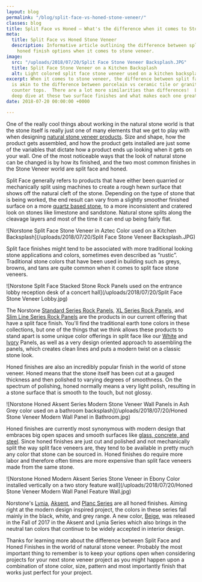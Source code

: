 ```yaml
---
layout: blog
permalink: "/blog/split-face-vs-honed-stone-veneer/"
classes: blog
title: Split Face vs Honed – What's the difference when it comes to Stone Veneer?
meta:
  title: Split Face vs Honed Stone Veneer
  description: Informative article outlining the difference between split face and
    honed finish options when it comes to stone veneer.
image:
  src: "/uploads/2018/07/20/Split Face Stone Veneer Backsplash.JPG"
  title: Split Face Stone Veneer on a Kitchen Backsplash
  alt: Light colored split face stone veneer used on a kitchen backsplash
excerpt: When it comes to stone veneer, the difference between split face vs honed
  is akin to the difference between porcelain vs ceramic tile or granite vs quartz
  counter tops.  There are a lot more similarities than differences!  Let's take a
  deep dive at these two surface finishes and what makes each one great!
date: 2018-07-20 00:00:00 +0000

---
```

One of the really cool things about working in the natural stone world is that the stone itself is really just one of many elements that we get to play with when designing [natural stone veneer products](https://www.norstoneusa.com/products/).  Size and shape, how the product gets assembled, and how the product gets installed are just some of the variables that dictate how a product ends up looking when it gets on your wall.  One of the most noticeable ways that the look of natural stone can be changed is by how its finished, and the two most common finishes in the Stone Veneer world are split face and honed.

Split Face generally refers to products that have either been quarried or mechanically split using machines to create a rough hewn surface that shows off the natural cleft of the stone.  Depending on the type of stone that is being worked, the end result can vary from a slightly smoother finished surface on  a more [quartz based stone](https://www.norstoneusa.com/blog/quartz-ledgestone-vs-countertop/), to a more inconsistent and cratered look on stones like limestone and sandstone.  Natural stone splits along the cleavage layers and most of the time it can end up being fairly flat.

![Norstone Split Face Stone Veneer in Aztec Color used on a Kitchen Backsplash](/uploads/2018/07/20/Split Face Stone Veneer Backsplash.JPG)

Split face finishes might tend to be associated with more traditional looking stone applications and colors, sometimes even described as “rustic”.  Traditional stone colors that have been used in building such as greys, browns, and tans are quite common when it comes to split face stone veneers.

![Norstone Split Face Stacked Stone Rock Panels used on the entrance lobby reception desk of a concert hall](/uploads/2018/07/20/Split Face Stone Veneer Lobby.jpg)

The Norstone [Standard Series Rock Panels](https://www.norstoneusa.com/products/stacked-stone-cladding/), [XL Series Rock Panels](https://www.norstoneusa.com/products/thin-stone-veneer-panels/), and [Slim Line Series Rock Panels](https://www.norstoneusa.com/blog/norstone-slim-line-budget-stone-veneer/) are the products in our current offering that have a split face finish.  You'll find the traditional earth tone colors in these collections, but one of the things that we think allows these products to stand apart is some unique color offerings in split face like our [White](https://www.norstoneusa.com/gallery/rock-panels/white/) and[ Ivory](https://www.norstoneusa.com/gallery/rock-panels/ivory/) Panels, as well as a very design oriented approach to assembling the panels, which creates clean lines and puts a modern twist on a classic stone look.

Honed finishes are also an incredibly popular finish in the world of stone veneer.  Honed means that the stone itself has been cut at a gauged thickness and then polished to varying degrees of smoothness.  On the spectrum of polishing, honed normally means a very light polish, resulting in a stone surface that is smooth to the touch, but not glossy.

![Norstone Honed Aksent Series Modern Stone Veneer Wall Panels in Ash Grey color used on a bathroom backsplash](/uploads/2018/07/20/Honed Stone Veneer Modern Wall Panel in Bathroom.jpg)

Honed finishes are currently most synonymous with modern design that embraces big open spaces and smooth surfaces like [glass, concrete, and steel](https://www.norstoneusa.com/blog/glass-steel-stone-for-modern-homes/).  Since honed finishes are just cut and polished and not mechanically split the way split face veneers are, they tend to be available in pretty much any color that stone can be sourced in.  Honed finishes do require more labor and therefore often times are more expensive than split face veneers made from the same stone.

![Norstone Honed Modern Aksent Series Stone Veneer in Ebony Color installed vertically on a two story feature wall](/uploads/2018/07/20/Honed Stone Veneer Modern Wall Panel Feature Wall.jpg)

Norstone's [Lynia](https://www.norstoneusa.com/products/lynia-mosaic-tiles/), [Aksent](https://www.norstoneusa.com/products/aksent-modern-tiles/), and [Planc Series](https://www.norstoneusa.com/products/large-format-stone-veneer/) are all honed finishes.  Aiming right at the modern design inspired project, the colors in these series fall mainly in the black, white, and grey range.  A new color, [Beige](https://www.norstoneusa.com/products/aksent-modern-tiles/beige-marble-veneer/), was released in the Fall of 2017 in the Aksent and Lynia Series which also brings in the neutral tan colors that continue to be widely accepted in interior design.

Thanks for learning more about the difference between Split Face and Honed Finishes in the world of natural stone veneer.  Probably the most important thing to remember is to keep your options open when considering projects for your next stone veneer project as you might happen upon a combination of stone color, size, pattern and most importantly finish that works just perfect for your project.